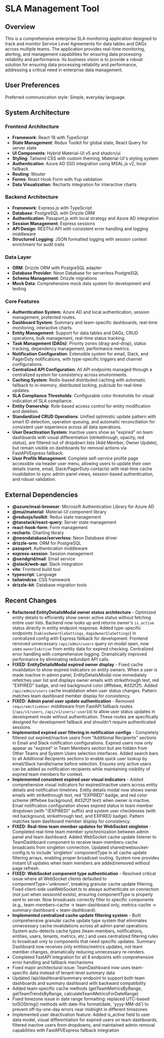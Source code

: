 # SLA Management Tool

## Overview

This is a comprehensive enterprise SLA monitoring application designed to track and monitor Service Level Agreements for data tables and DAGs across multiple teams. The application provides real-time monitoring, alerting, and management capabilities for ensuring data processing reliability and performance. Its business vision is to provide a robust solution for ensuring data processing reliability and performance, addressing a critical need in enterprise data management.

## User Preferences

Preferred communication style: Simple, everyday language.

## System Architecture

### Frontend Architecture
- **Framework**: React 18 with TypeScript
- **State Management**: Redux Toolkit for global state, React Query for server state
- **UI Components**: Hybrid Material-UI v5 and shadcn/ui
- **Styling**: Tailwind CSS with custom theming, Material-UI's styling system
- **Authentication**: Azure AD SSO integration using MSAL.js v2, local fallback
- **Routing**: Wouter
- **Forms**: React Hook Form with Yup validation
- **Data Visualization**: Recharts integration for interactive charts

### Backend Architecture
- **Framework**: Express.js with TypeScript
- **Database**: PostgreSQL with Drizzle ORM
- **Authentication**: Passport.js with local strategy and Azure AD integration
- **Session Management**: Express sessions
- **API Design**: RESTful API with consistent error handling and logging middleware
- **Structured Logging**: JSON formatted logging with session context enrichment for audit trails

### Data Layer
- **ORM**: Drizzle ORM with PostgreSQL adapter
- **Database Provider**: Neon Database for serverless PostgreSQL
- **Schema Management**: Drizzle migrations
- **Mock Data**: Comprehensive mock data system for development and testing

### Core Features
- **Authentication System**: Azure AD and local authentication, session management, protected routes.
- **Dashboard System**: Summary and team-specific dashboards, real-time monitoring, interactive charts.
- **Entity Management**: Support for data tables and DAGs, CRUD operations, bulk management, real-time status tracking.
- **Task Management (DAGs)**: Priority zones (drag-and-drop), status tracking, dependency management, performance metrics.
- **Notification Configuration**: Extensible system for email, Slack, and PagerDuty notifications, with type-specific triggers and channel configurations.
- **Centralized API Configuration**: All API endpoints managed through a centralized system for consistency across environments.
- **Caching System**: Redis-based distributed caching with automatic fallback to in-memory, distributed locking, pub/sub for real-time updates.
- **SLA Compliance Thresholds**: Configurable color thresholds for visual indication of SLA compliance.
- **Entity Ownership**: Role-based access control for entity modification and deletion.
- **Standardized CRUD Operations**: Unified optimistic update pattern with smart ID detection, operation queuing, and automatic reconciliation for consistent user experience across all data operations.
- **User Deactivation System**: Inactive users show as "expired" on team dashboards with visual differentiation (strikethrough, opacity, red status), are filtered out of dropdown lists (Add Member, Owner Update), but remain visible on dashboards for removal actions via FastAPI/Express fallback.
- **User Profile Management**: Complete self-service profile page accessible via header user menu, allowing users to update their own details (name, email, Slack/PagerDuty contacts) with real-time cache invalidation to sync admin panel views, session-based authentication, and robust validation.

## External Dependencies

- **@azure/msal-browser**: Microsoft Authentication Library for Azure AD
- **@mui/material**: Material-UI component library
- **@reduxjs/toolkit**: Redux state management
- **@tanstack/react-query**: Server state management
- **react-hook-form**: Form management
- **recharts**: Charting library
- **@neondatabase/serverless**: Neon Database driver
- **drizzle-orm**: ORM for PostgreSQL
- **passport**: Authentication middleware
- **express-session**: Session management
- **@sendgrid/mail**: Email service
- **@slack/web-api**: Slack integration
- **vite**: Frontend build tool
- **typescript**: Language
- **tailwindcss**: CSS framework
- **drizzle-kit**: Database migration tools

## Recent Changes

- **Refactored EntityDetailsModal owner status architecture** - Optimized entity details to efficiently show owner active status without fetching entire user lists. Backend now looks up and returns owner's `is_active` status directly in entity endpoint response. Added type-specific endpoints (`tablesOwnerSlaSettings`, `dagsOwnerSlaSettings`) in centralized config with Express fallback for development. Frontend removed unnecessary `/api/admin/users` query on modal open, now uses `ownerIsActive` from entity data for expired checking. Centralized error handling with comprehensive logging. Dramatically improved performance by eliminating redundant API calls.
- **FIXED: EntityDetailsModal expired owner display** - Fixed cache invalidation to show expired indicators on entity owners. When a user is made inactive in admin panel, EntityDetailsModal now immediately refetches user list and displays owner emails with strikethrough text, red "EXPIRED" badge, and red background color (#ffebee, #d32f2f). Added `/api/admin/users` cache invalidation when user status changes. Pattern matches team dashboard member display for consistency.
- **FIXED: Admin panel user update authentication** - Removed `requireActiveUser` middleware from FastAPI fallback routes (`/api/v1/users`, `/api/v1/users/:userId`) to allow user status updates in development mode without authentication. These routes are specifically designed for development fallback and shouldn't require authenticated sessions.
- **Implemented expired user filtering in notification configs** - Completely filtered out expired/inactive users from "Additional Recipients" sections in Email and Slack notification configurations. Expired users now only appear as "expired" in Team Members section but are hidden from Other Teams and System Users selection interfaces. Added search bars to all Additional Recipients sections to enable quick user lookup by email/Slack handle/name before selection. Ensures only active users can be added as notification recipients while maintaining visibility of expired team members for context.
- **Implemented consistent expired user visual indicators** - Added comprehensive visual indicators for expired/inactive users across entity details and notification timelines. Entity details modal now shows owner emails with strikethrough text, red "EXPIRED" badge, and red color scheme (#ffebee background, #d32f2f text) when owner is inactive. Email notification configuration shows expired status in team member dropdown (with "(EXPIRED)" suffix) and system user checkboxes (with red background, strikethrough text, and EXPIRED badge). Pattern matches team dashboard member display for consistency.
- **FIXED: Real-time team member updates for WebSocket singleton** - Completed real-time team member synchronization between admin panel and team dashboard. Added WebSocket cache update listener to TeamDashboard component to receive team-members-cache broadcasts from singleton connection. Updated shared/websocket-config.ts to include 'singleton' componentType in all cache update filtering arrays, enabling proper broadcast routing. System now provides instant UI updates when team members are added/removed without page refresh.
- **FIXED: WebSocket component type authentication** - Resolved critical issue where all WebSocket clients defaulted to componentType='unknown', breaking granular cache update filtering. Fixed client-side useWebSocket.ts to always authenticate on connection (not just when sessionId exists), ensuring componentType is properly sent to server. Now broadcasts correctly filter to specific components (e.g., team-members-cache → team-dashboard only, metrics-cache → summary-dashboard + team-dashboard).
- **Implemented centralized cache update filtering system** - Built comprehensive granular cache update type system that eliminates unnecessary cache invalidations across all admin panel operations. System auto-detects cache types (team-members, notifications, entities, users, tenants, metrics, etc.) and uses centralized filtering rules to broadcast only to components that need specific updates. Summary Dashboard now receives only entities/metrics updates, not team member changes, dramatically reducing unnecessary re-renders.
- Completed FastAPI integration for all 8 endpoints with comprehensive error handling and fallback mechanisms
- Fixed major architectural issue: TeamDashboard now uses team-specific data instead of tenant-level summary data
- Updated /api/dashboard/summary endpoint to support both team dashboards and summary dashboard with backward compatibility
- Added team-specific cache methods (getTeamMetricsByRange, getTeamTrendsByRange, calculateTeamMetricsForDateRange)
- Fixed timezone issue in date range formatting: replaced UTC-based toISOString() methods with date-fns format(date, 'yyyy-MM-dd') to prevent off-by-one-day errors near midnight in different timezones
- Implemented user deactivation feature: Added is_active field to user data model, visual differentiation for expired users on team dashboards, filtered inactive users from dropdowns, and maintained admin removal capabilities with FastAPI/Express fallback integration